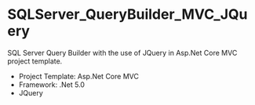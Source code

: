 # SQLServer_QueryBuilder_MVC_JQuery
SQL Server Query Builder with the use of JQuery in Asp.Net Core MVC project template.

- Project Template: Asp.Net Core MVC
- Framework: .Net 5.0
- JQuery 
